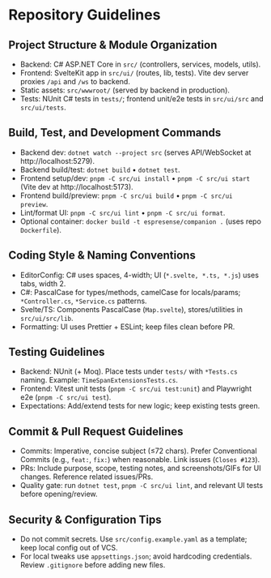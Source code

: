 # Repository Guidelines

## Project Structure & Module Organization
- Backend: C# ASP.NET Core in `src/` (controllers, services, models, utils).
- Frontend: SvelteKit app in `src/ui/` (routes, lib, tests). Vite dev server proxies `/api` and `/ws` to backend.
- Static assets: `src/wwwroot/` (served by backend in production).
- Tests: NUnit C# tests in `tests/`; frontend unit/e2e tests in `src/ui/src` and `src/ui/tests`.

## Build, Test, and Development Commands
- Backend dev: `dotnet watch --project src` (serves API/WebSocket at http://localhost:5279).
- Backend build/test: `dotnet build` • `dotnet test`.
- Frontend setup/dev: `pnpm -C src/ui install` • `pnpm -C src/ui start` (Vite dev at http://localhost:5173).
- Frontend build/preview: `pnpm -C src/ui build` • `pnpm -C src/ui preview`.
- Lint/format UI: `pnpm -C src/ui lint` • `pnpm -C src/ui format`.
- Optional container: `docker build -t espresense/companion .` (uses repo `Dockerfile`).

## Coding Style & Naming Conventions
- EditorConfig: C# uses spaces, 4-width; UI (`*.svelte, *.ts, *.js`) uses tabs, width 2.
- C#: PascalCase for types/methods, camelCase for locals/params; `*Controller.cs`, `*Service.cs` patterns.
- Svelte/TS: Components PascalCase (`Map.svelte`), stores/utilities in `src/ui/src/lib`.
- Formatting: UI uses Prettier + ESLint; keep files clean before PR.

## Testing Guidelines
- Backend: NUnit (+ Moq). Place tests under `tests/` with `*Tests.cs` naming. Example: `TimeSpanExtensionsTests.cs`.
- Frontend: Vitest unit tests (`pnpm -C src/ui test:unit`) and Playwright e2e (`pnpm -C src/ui test`).
- Expectations: Add/extend tests for new logic; keep existing tests green.

## Commit & Pull Request Guidelines
- Commits: Imperative, concise subject (≤72 chars). Prefer Conventional Commits (e.g., `feat:`, `fix:`) when reasonable. Link issues (`Closes #123`).
- PRs: Include purpose, scope, testing notes, and screenshots/GIFs for UI changes. Reference related issues/PRs.
- Quality gate: run `dotnet test`, `pnpm -C src/ui lint`, and relevant UI tests before opening/review.

## Security & Configuration Tips
- Do not commit secrets. Use `src/config.example.yaml` as a template; keep local config out of VCS.
- For local tweaks use `appsettings.json`; avoid hardcoding credentials. Review `.gitignore` before adding new files.
